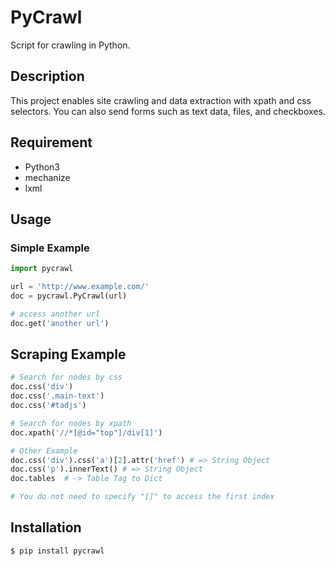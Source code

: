 PyCrawl
=======

Script for crawling in Python.

## Description

This project enables site crawling and data extraction with xpath and css selectors.
You can also send forms such as text data, files, and checkboxes.


## Requirement

- Python3
- mechanize
- lxml


## Usage
### Simple Example
```python
import pycrawl

url = 'http://www.example.com/'
doc = pycrawl.PyCrawl(url)

# access another url
doc.get('another url')
```

## Scraping Example
```python
# Search for nodes by css
doc.css('div')
doc.css('.main-text')
doc.css('#tadjs')

# Search for nodes by xpath
doc.xpath('//*[@id="top"]/div[1]')

# Other Example
doc.css('div').css('a')[2].attr('href') # => String Object
doc.css('p').innerText() # => String Object
doc.tables  # -> Table Tag to Dict

# You do not need to specify "[]" to access the first index
```


## Installation
```sh
$ pip install pycrawl
```